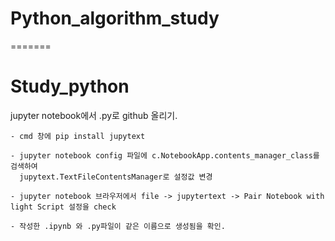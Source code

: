 # Python_algorithm_study
=======
# Study_python



jupyter notebook에서 .py로 github 올리기.

    - cmd 창에 pip install jupytext

    - jupyter notebook config 파일에 c.NotebookApp.contents_manager_class를 검색하여
      jupytext.TextFileContentsManager로 설정값 변경
      
    - jupyter notebook 브라우저에서 file -> jupytertext -> Pair Notebook with light Script 설정을 check

    - 작성한 .ipynb 와 .py파일이 같은 이름으로 생성됨을 확인.


